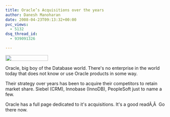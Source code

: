 ```yaml
---
title: Oracle’s Acquisitions over the years
author: Danesh Manoharan
date: 2008-04-23T09:13:32+00:00
pvc_views:
  - 5132
dsq_thread_id:
  - 939091326

---
```

<img loading="lazy" class="alignnone size-medium wp-image-524" title="oralogo_small1" src="/wp-content/uploads/2008/04/oralogo_small1.gif" alt="" width="133" height="18" />

Oracle, big boy of the Database world. There's no enterprise in the world today that does not know or use Oracle products in some way.

Their strategy over years has been to acquire their competitors to retain market share. Siebel (CRM), Innobase (InnoDB), PeopleSoft just to name a few.

Oracle has a full page dedicated to it's acquisitions. It's a good readÃ‚Â  Go there now.